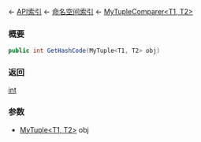 ← [API索引](Api-Index) ← [命名空间索引](Namespace-Index) ← [MyTupleComparer&lt;T1, T2&gt;](VRage.MyTupleComparer`2)

### 概要

```csharp
public int GetHashCode(MyTuple<T1, T2> obj)
```

### 返回

[int](https://docs.microsoft.com/en-us/dotnet/api/System.Int32?view=netframework-4.6)

### 参数

* [MyTuple&lt;T1, T2&gt;]() obj
